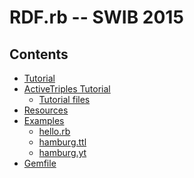 RDF.rb -- SWIB 2015
===================

Contents
--------

 * [Tutorial](tutorial.md)
 * [ActiveTriples Tutorial](./active_triples.md)
   * [Tutorial files](./at-tutorial)
 * [Resources](resources.md)
 * [Examples](./examples)
   * [hello.rb](./examples/hello.rb)
   * [hamburg.ttl](./examples/hamburg.ttl)
   * [hamburg.yt](./examples/hamburg.yt)
 * [Gemfile](./Gemfile)
 
